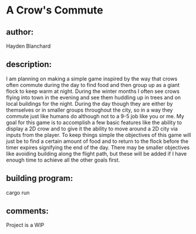 # A Crow's Commute
## author: 
Hayden Blanchard
## description:
I am planning on making a simple game inspired by the way that crows often commute during the day to find food and then group up as a giant flock to keep warm at night. During the winter months I often see crows flying into town in the evening and see them huddling up in trees and on local buildings for the night. During the day though they are either by themselves or in smaller groups throughout the city, so in a way they commute just like humans do although not to a 9-5 job like you or me. My goal for this game is to accomplish a few basic features like the ability to display a 2D crow and to give it the ability to move around a 2D city via inputs from the player. To keep things simple the objectives of this game will just be to find a certain amount of food and to return to the flock before the timer expires signifying the end of the day. There may be smaller objectives like avoiding building along the flight path, but these will be added if I have enough time to achieve all the other goals first.
## building program:
cargo run
## comments:
Project is a WIP



